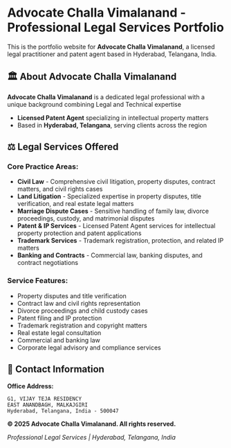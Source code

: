 # Advocate Challa Vimalanand - Professional Legal Services Portfolio

This is the portfolio website for **Advocate Challa Vimalanand**, a licensed legal practitioner and patent agent based in Hyderabad, Telangana, India. 

## 🏛️ About Advocate Challa Vimalanand

**Advocate Challa Vimalanand** is a dedicated legal professional with a unique background combining Legal and Technical expertise
- **Licensed Patent Agent** specializing in intellectual property matters
- Based in **Hyderabad, Telangana**, serving clients across the region

## ⚖️ Legal Services Offered

### Core Practice Areas:
- **Civil Law** - Comprehensive civil litigation, property disputes, contract matters, and civil rights cases
- **Land Litigation** - Specialized expertise in property disputes, title verification, and real estate legal matters
- **Marriage Dispute Cases** - Sensitive handling of family law, divorce proceedings, custody, and matrimonial disputes
- **Patent & IP Services** - Licensed Patent Agent services for intellectual property protection and patent applications
- **Trademark Services** - Trademark registration, protection, and related IP matters
- **Banking and Contracts** - Commercial law, banking disputes, and contract negotiations

### Service Features:
- Property disputes and title verification
- Contract law and civil rights representation
- Divorce proceedings and child custody cases
- Patent filing and IP protection
- Trademark registration and copyright matters
- Real estate legal consultation
- Commercial and banking law
- Corporate legal advisory and compliance services

## 📍 Contact Information

**Office Address:**
```
G1, VIJAY TEJA RESIDENCY
EAST ANANDBAGH, MALKAJGIRI
Hyderabad, Telangana, India - 500047
```

**© 2025 Advocate Challa Vimalanand. All rights reserved.**

*Professional Legal Services | Hyderabad, Telangana, India*
